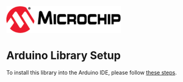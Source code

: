 <a href="https://www.microchip.com" rel="nofollow"><img src="../../images/microchip.png" alt="MCHP" width="300"/></a>

# Arduino Library Setup
To install this library into the Arduino IDE, please follow [these steps](https://www.arduino.cc/en/Guide/Libraries).
